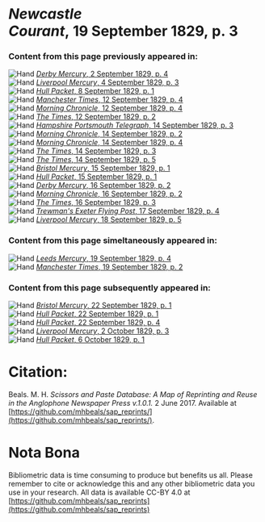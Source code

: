 # *Newcastle Courant*, 19 September 1829, p. 3  
  
### Content from this page previously appeared in:  
![Hand](http://scissorsandpaste.net/wp-content/uploads/2017/06/smallhandpointer.png) [*Derby Mercury*, 2 September 1829, p. 4](https://mhbeals.github.io/sap_html/Derby-Mercury/Derby-Mercury-2-September-1829-p-4)  
![Hand](http://scissorsandpaste.net/wp-content/uploads/2017/06/smallhandpointer.png) [*Liverpool Mercury*, 4 September 1829, p. 3](https://mhbeals.github.io/sap_html/Liverpool-Mercury/Liverpool-Mercury-4-September-1829-p-3)  
![Hand](http://scissorsandpaste.net/wp-content/uploads/2017/06/smallhandpointer.png) [*Hull Packet*, 8 September 1829, p. 1](https://mhbeals.github.io/sap_html/Hull-Packet/Hull-Packet-8-September-1829-p-1)  
![Hand](http://scissorsandpaste.net/wp-content/uploads/2017/06/smallhandpointer.png) [*Manchester Times*, 12 September 1829, p. 4](https://mhbeals.github.io/sap_html/Manchester-Times/Manchester-Times-12-September-1829-p-4)  
![Hand](http://scissorsandpaste.net/wp-content/uploads/2017/06/smallhandpointer.png) [*Morning Chronicle*, 12 September 1829, p. 4](https://mhbeals.github.io/sap_html/Morning-Chronicle/Morning-Chronicle-12-September-1829-p-4)  
![Hand](http://scissorsandpaste.net/wp-content/uploads/2017/06/smallhandpointer.png) [*The Times*, 12 September 1829, p. 2](https://mhbeals.github.io/sap_html/The-Times/The-Times-12-September-1829-p-2)  
![Hand](http://scissorsandpaste.net/wp-content/uploads/2017/06/smallhandpointer.png) [*Hampshire Portsmouth Telegraph*, 14 September 1829, p. 3](https://mhbeals.github.io/sap_html/Hampshire-Portsmouth-Telegraph/Hampshire-Portsmouth-Telegraph-14-September-1829-p-3)  
![Hand](http://scissorsandpaste.net/wp-content/uploads/2017/06/smallhandpointer.png) [*Morning Chronicle*, 14 September 1829, p. 2](https://mhbeals.github.io/sap_html/Morning-Chronicle/Morning-Chronicle-14-September-1829-p-2)  
![Hand](http://scissorsandpaste.net/wp-content/uploads/2017/06/smallhandpointer.png) [*Morning Chronicle*, 14 September 1829, p. 4](https://mhbeals.github.io/sap_html/Morning-Chronicle/Morning-Chronicle-14-September-1829-p-4)  
![Hand](http://scissorsandpaste.net/wp-content/uploads/2017/06/smallhandpointer.png) [*The Times*, 14 September 1829, p. 3](https://mhbeals.github.io/sap_html/The-Times/The-Times-14-September-1829-p-3)  
![Hand](http://scissorsandpaste.net/wp-content/uploads/2017/06/smallhandpointer.png) [*The Times*, 14 September 1829, p. 5](https://mhbeals.github.io/sap_html/The-Times/The-Times-14-September-1829-p-5)  
![Hand](http://scissorsandpaste.net/wp-content/uploads/2017/06/smallhandpointer.png) [*Bristol Mercury*, 15 September 1829, p. 1](https://mhbeals.github.io/sap_html/Bristol-Mercury/Bristol-Mercury-15-September-1829-p-1)  
![Hand](http://scissorsandpaste.net/wp-content/uploads/2017/06/smallhandpointer.png) [*Hull Packet*, 15 September 1829, p. 1](https://mhbeals.github.io/sap_html/Hull-Packet/Hull-Packet-15-September-1829-p-1)  
![Hand](http://scissorsandpaste.net/wp-content/uploads/2017/06/smallhandpointer.png) [*Derby Mercury*, 16 September 1829, p. 2](https://mhbeals.github.io/sap_html/Derby-Mercury/Derby-Mercury-16-September-1829-p-2)  
![Hand](http://scissorsandpaste.net/wp-content/uploads/2017/06/smallhandpointer.png) [*Morning Chronicle*, 16 September 1829, p. 2](https://mhbeals.github.io/sap_html/Morning-Chronicle/Morning-Chronicle-16-September-1829-p-2)  
![Hand](http://scissorsandpaste.net/wp-content/uploads/2017/06/smallhandpointer.png) [*The Times*, 16 September 1829, p. 3](https://mhbeals.github.io/sap_html/The-Times/The-Times-16-September-1829-p-3)  
![Hand](http://scissorsandpaste.net/wp-content/uploads/2017/06/smallhandpointer.png) [*Trewman's Exeter Flying Post*, 17 September 1829, p. 4](https://mhbeals.github.io/sap_html/Trewman's-Exeter-Flying-Post/Trewman's-Exeter-Flying-Post-17-September-1829-p-4)  
![Hand](http://scissorsandpaste.net/wp-content/uploads/2017/06/smallhandpointer.png) [*Liverpool Mercury*, 18 September 1829, p. 5](https://mhbeals.github.io/sap_html/Liverpool-Mercury/Liverpool-Mercury-18-September-1829-p-5)  
  
### Content from this page simeltaneously appeared in:  
![Hand](http://scissorsandpaste.net/wp-content/uploads/2017/06/smallhandpointer.png) [*Leeds Mercury*, 19 September 1829, p. 4](https://mhbeals.github.io/sap_html/Leeds-Mercury/Leeds-Mercury-19-September-1829-p-4)  
![Hand](http://scissorsandpaste.net/wp-content/uploads/2017/06/smallhandpointer.png) [*Manchester Times*, 19 September 1829, p. 2](https://mhbeals.github.io/sap_html/Manchester-Times/Manchester-Times-19-September-1829-p-2)  
  
### Content from this page subsequently appeared in:  
![Hand](http://scissorsandpaste.net/wp-content/uploads/2017/06/smallhandpointer.png) [*Bristol Mercury*, 22 September 1829, p. 1](https://mhbeals.github.io/sap_html/Bristol-Mercury/Bristol-Mercury-22-September-1829-p-1)  
![Hand](http://scissorsandpaste.net/wp-content/uploads/2017/06/smallhandpointer.png) [*Hull Packet*, 22 September 1829, p. 1](https://mhbeals.github.io/sap_html/Hull-Packet/Hull-Packet-22-September-1829-p-1)  
![Hand](http://scissorsandpaste.net/wp-content/uploads/2017/06/smallhandpointer.png) [*Hull Packet*, 22 September 1829, p. 4](https://mhbeals.github.io/sap_html/Hull-Packet/Hull-Packet-22-September-1829-p-4)  
![Hand](http://scissorsandpaste.net/wp-content/uploads/2017/06/smallhandpointer.png) [*Liverpool Mercury*, 2 October 1829, p. 3](https://mhbeals.github.io/sap_html/Liverpool-Mercury/Liverpool-Mercury-2-October-1829-p-3)  
![Hand](http://scissorsandpaste.net/wp-content/uploads/2017/06/smallhandpointer.png) [*Hull Packet*, 6 October 1829, p. 1](https://mhbeals.github.io/sap_html/Hull-Packet/Hull-Packet-6-October-1829-p-1)  


# Citation: 

Beals. M. H. *Scissors and Paste Database: A Map of Reprinting and Reuse in the Anglophone Newspaper Press v.1.0.1.* 2 June 2017. Available at [https://github.com/mhbeals/sap_reprints/](https://github.com/mhbeals/sap_reprints/). 

# Nota Bona

Bibliometric data is time consuming to produce but benefits us all. Please remember to cite or acknowledge this and any other bibliometric data you use in your research. All data is available CC-BY 4.0 at [https://github.com/mhbeals/sap_reprints](https://github.com/mhbeals/sap_reprints)
